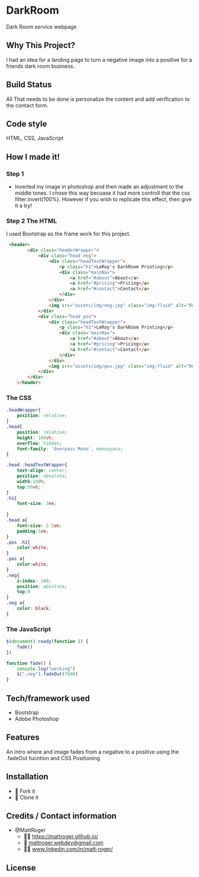 # DarkRoom
Dark Room service webpage

## Why This Project?
I had an idea for a landing page to turn a negative image into a positive for a friends dark room business. 

## Build Status
All That needs to be done is personalize the content and add verification to the contact form.

## Code style
HTML, CSS, JavaScript

## How I made it!

### Step 1
* Inverted my image in photoshop and then made an adjustment to the middle tones. I chose this way becuase it had more controll that the css filter:invert(100%). However if you wish to replicate this effect, then give it a try!

### Step 2 The HTML

I used Bootstrap as the frame work for this project.

```HTML
 <header>
        <div class="headerWrapper">
            <div class="head neg">
                <div class="headTextWrapper">
                    <p class="h1">LeRoy's DarkRoom Printing</p>
                    <div class="mainNav">
                        <a href="#about">About</a>
                        <a href="#pricing">Pricing</a>
                        <a href="#contact">Contact</a>
                    </div>
                </div>
                <img src="assets/img/neg.jpg" class="img-fluid" alt="Responsive image">
            </div>
            <div class="head pos">
                <div class="headTextWrapper">
                    <p class="h1">LeRoy's DarkRoom Printing</p>
                    <div class="mainNav">
                        <a href="#about">About</a>
                        <a href="#pricing">Pricing</a>
                        <a href="#contact">Contact</a>
                    </div>
                </div>
                <img src="assets/img/pos.jpg" class="img-fluid" alt="Responsive image">
            </div>
        </div>
    </header>
```
### The CSS

```CSS
.headWrapper{
    position: relative;
}
.head{
    position: relative;
    height: 100vh;
    overflow: hidden;
    font-family: 'Overpass Mono', monospace;
}

.head .headTextWrapper{
    text-align: center;
    position: absolute;
    width:100%;
    top:50vh;
}
.h1{
    font-size: 3em;
    
}
.head a{
    font-size: 2.5em;
    padding:1em;
}
.pos .h1{
    color:white;
}
.pos a{
    color:white;
}
.neg{
    z-index: 100;
    position: absolute;
    top:0
}
.neg a{
    color: black;
}

```

### The JavaScript

```javascript
$(document).ready(function () {
    fade()
})

function fade() {
    console.log("working")
    $(".neg").fadeOut(7000)
}
```


## Tech/framework used
 * Bootstrap
 * Adobe Photoshop
## Features
An intro where and image fades from a negative to a positive using the .fadeOut fucntion and CSS Positioning

## Installation
* :trident: Fork it
* :sheep: Clone it




## Credits / Contact information
* @MattRoger 
  * :man_office_worker: https://mattroger.github.io/
  * :e-mail: mattroger.webdev@gmail.com
  * :man_office_worker: www.linkedin.com/in/matt-roger/


## License
